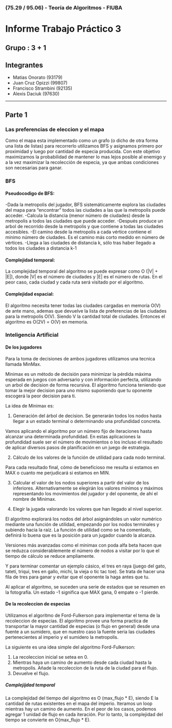### (75.29 / 95.06) - Teoría de Algoritmos - FIUBA

# Informe Trabajo Práctico 3

## Grupo : 3 + 1
## Integrantes
  * Matias Onorato (93179)
  * Juan Cruz Opizzi (99807)
  * Francisco Strambini (92135)
  * Alexis Daciuk (97630)

---

## Parte 1
### Las preferencias de eleccion y el mapa
Como el mapa esta implementado como un grafo (o dicho de otra forma una lista de listas) para recorrerlo
utilizamos BFS y asignamos primero por proximidad y luego por cantidad de especia producida.
Con este objetivo maximizamos la probabilidad de mantener lo mas lejos posible al enemigo y a la vez maximizar la
recolección de especia, ya que ambas condiciones son necesarias para ganar.

### BFS
#### Pseudocodigo de BFS:
-Dada la metropolis del jugador, BFS sistemáticamente explora las ciudades del mapa para “encontrar” todos las ciudades a las que la metropolis puede acceder.
-Calcula la distancia (menor número de ciudades) desde la metropolis a todos las ciudades que puede acceder.
-Después produce un arbol de recorrido desde la metropolis y que contiene a todas las ciudades accesibles.
-El camino desde la metropolis a cada vértice contiene el mínimo número de ciudades. Es el camino más corto medido en número de vértices.
-Llega a las ciudades de distancia k, sólo tras haber llegado a todos los ciudades a distancia k-1

#### Complejidad temporal:
La complejidad temporal del algoritmo se puede expresar como O (|V| + |E|), donde |V| es el número de ciudades y |E| es el número de rutas. En el peor caso, cada ciudad y cada ruta será visitado por el algoritmo.

#### Complejidad espacial:
El algoritmo necesita tener todas las ciudades cargadas en memoria O(V) de ante mano, ademas que devuelve la lista de preferencias de las ciudades para la metropolis O(V). Siendo V la cantidad total de ciudades. Entonces el algoritmo es O(2V) = O(V) en memoria.

### Inteligencia Artificial 
#### De los jugadores
Para la toma de decisiones de ambos jugadores utilizamos una tecnica llamada MinMax.

Minimax es un método de decisión para minimizar la pérdida máxima esperada en juegos con adversario y con información perfecta, utilizando un arbol de decision de forma recursiva.
El algoritmo funciona teniendo que tomar la mejor decision para uno mismo suponiendo que tu oponente escogerá la peor decision para ti.

La idea de Minimax es:

1. Generación del árbol de decision. Se generarán todos los nodos hasta llegar a un estado terminal o determinando una profundidad concreta.

Vamos aplicando el algoritmo por un número fijo de iteraciones hasta alcanzar una determinada profundidad. En estas aplicaciones la profundidad suele ser el número de movimientos o los incluso el resultado de aplicar diversos pasos de planificación en un juego de estrategia.

2. Cálculo de los valores de la función de utilidad para cada nodo terminal.

Para cada resultado final, cómo de beneficioso me resulta si estamos en MAX o cuanto me perjudicará si estamos en MIN.

3. Calcular el valor de los nodos superiores a partir del valor de los inferiores. Alternativamente se elegirán los valores mínimos y máximos representando los movimientos del jugador y del oponente, de ahí el nombre de Minimax.

4. Elegir la jugada valorando los valores que han llegado al nivel superior.

El algoritmo explorará los nodos del árbol asignándoles un valor numérico mediante una función de utilidad, empezando por los nodos terminales y subiendo hacia la raíz. La función de utilidad como se ha comentado, definirá lo buena que es la posición para un jugador cuando la alcanza.

Versiones más avanzadas como el minimax con poda alfa beta hacen que se reduzca considerablemente el número de nodos a visitar por lo que el tiempo de cálculo se reduce ampliamente.

Y para terminar comentar un ejemplo cásico, el tres en raya (juego del gato, tatetí, triqui, tres en gallo, michi, la vieja o tic tac toe). Se trata de hacer una fila de tres para ganar y evitar que el oponente la haga antes que tu.

Al aplicar el algoritmo, se suceden una serie de estados que se resumen en la fotografía. Un estado -1 significa que MAX gana, 0 empate o -1 pierde.

#### De la recoleccion de especias
Utilizamos el algoritmo de Ford-Fulkerson para implementar el tema de la recoleccion de especias.
El algoritmo provee una forma practica de transportar la mayor cantidad de especias (o flujo en general) desde una fuente a un sumidero, que en nuestro caso la fuente seria las ciudades pertenecientes al imperio y el sumidero la metropolis.

La siguiente es una idea simple del algoritmo Ford-Fulkerson:
1) La recoleccion inicial se setea en 0.
2) Mientras haya un camino de aumento desde cada ciudad hasta la metropolis.
        Añade la recoleccion de la ruta de la ciudad para el flujo.
3) Devuelve el flujo.

##### Complejijdad temporal
La complejidad del tiempo del algoritmo es O (max_flujo * E), siendo E la cantidad de rutas existentes en el mapa del imperio. 
Iteramos un loop mientras hay un camino de aumento. En el peor de los casos, podemos agregar 1 unidad de flujo en cada iteración. Por lo tanto, la complejidad del tiempo se convierte en O(max_flujo * E).